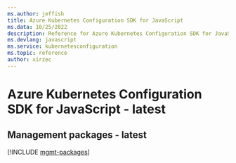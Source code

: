 ```yaml
---
ms.author: jeffish
title: Azure Kubernetes Configuration SDK for JavaScript
ms.data: 10/25/2022
description: Reference for Azure Kubernetes Configuration SDK for JavaScript
ms.devlang: javascript
ms.service: kubernetesconfiguration
ms.topic: reference
author: xirzec
---
```

# Azure Kubernetes Configuration SDK for JavaScript - latest

## Management packages - latest
[!INCLUDE [mgmt-packages](kubernetes-configuration-mgmt-index.md)]